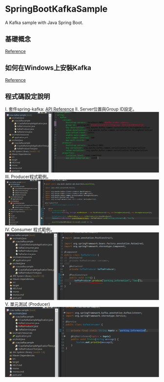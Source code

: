 # SpringBootKafkaSample
A Kafka sample with Java Spring Boot.

## 基礎概念
[Reference](https://codingnote.cc/zh-tw/p/64089/)

## 如何在Windows上安裝Kafka
[Reference](https://blog.yowko.com/kafka-on-windows/)

## 程式碼設定說明
I.	套件spring-kafka: [API Reference](https://spring.io/projects/spring-kafka)
II.	Server位置與Group ID設定。
![Setting 1](/snapshot/image_2021_11_03T05_48_25_333Z.png) 
III.	Producer程式範例。
![Setting 2](/snapshot/image_2021_11_03T05_48_44_273Z.png) 
IV.	Consumer 程式範例。
![Setting 3](/snapshot/image_2021_11_03T05_50_25_021Z.png)  
V.	單元測試 (Producer)
![Setting 4](/snapshot/image_2021_11_03T05_50_43_140Z.png) 
